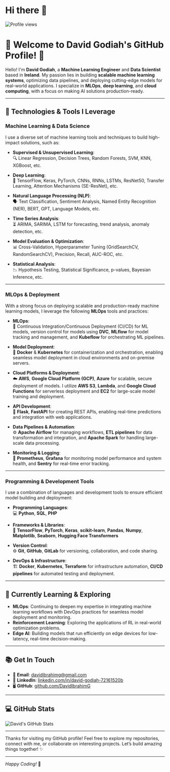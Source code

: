 # Hi there 👋

![Profile views](https://komarev.com/ghpvc/?username=DavidIbrahimG&color=blue)


# 👋 Welcome to David Godiah's GitHub Profile! 🌟

Hello! I'm **David Godiah**, a **Machine Learning Engineer** and **Data Scientist** based in **Ireland**. My passion lies in building **scalable machine learning systems**, optimizing data pipelines, and deploying cutting-edge models for real-world applications. I specialize in **MLOps**, **deep learning**, and **cloud computing**, with a focus on making AI solutions production-ready.

---

## 🚀 Technologies & Tools I Leverage

### **Machine Learning & Data Science**

I use a diverse set of machine learning tools and techniques to build high-impact solutions, such as:

- **Supervised & Unsupervised Learning**:  
  🔍 Linear Regression, Decision Trees, Random Forests, SVM, KNN, XGBoost, etc.

- **Deep Learning**:  
  🧠 TensorFlow, Keras, PyTorch, CNNs, RNNs, LSTMs, ResNet50, Transfer Learning, Attention Mechanisms (SE-ResNet), etc.

- **Natural Language Processing (NLP)**:  
  🗣️ Text Classification, Sentiment Analysis, Named Entity Recognition (NER), BERT, GPT, Language Models, etc.

- **Time Series Analysis**:  
  ⏳ ARIMA, SARIMA, LSTM for forecasting, trend analysis, anomaly detection, etc.

- **Model Evaluation & Optimization**:  
  📊 Cross-Validation, Hyperparameter Tuning (GridSearchCV, RandomSearchCV), Precision, Recall, AUC-ROC, etc.

- **Statistical Analysis**:  
  📉 Hypothesis Testing, Statistical Significance, p-values, Bayesian Inference, etc.

---

### **MLOps & Deployment**

With a strong focus on deploying scalable and production-ready machine learning models, I leverage the following **MLOps** tools and practices:

- **MLOps**:  
  🔄 Continuous Integration/Continuous Deployment (CI/CD) for ML models, version control for models using **DVC**, **MLflow** for model tracking and management, and **Kubeflow** for orchestrating ML pipelines.

- **Model Deployment**:  
  🚀 **Docker** & **Kubernetes** for containerization and orchestration, enabling seamless model deployment in cloud environments and on-premise servers.

- **Cloud Platforms & Deployment**:  
  ☁️ **AWS**, **Google Cloud Platform (GCP)**, **Azure** for scalable, secure deployment of models. I utilize **AWS S3**, **Lambda**, and **Google Cloud Functions** for serverless deployment and **EC2** for large-scale model training and deployment.

- **API Development**:  
  🔧 **Flask**, **FastAPI** for creating REST APIs, enabling real-time predictions and integration with web applications.

- **Data Pipelines & Automation**:  
  ⚙️ **Apache Airflow** for managing workflows, **ETL pipelines** for data transformation and integration, and **Apache Spark** for handling large-scale data processing.

- **Monitoring & Logging**:  
  🧰 **Prometheus**, **Grafana** for monitoring model performance and system health, and **Sentry** for real-time error tracking.

---

### **Programming & Development Tools**

I use a combination of languages and development tools to ensure efficient model building and deployment:

- **Programming Languages**:  
  💻 **Python**, **SQL**, **PHP**

- **Frameworks & Libraries**:  
  🔧 **TensorFlow**, **PyTorch**, **Keras**, **scikit-learn**, **Pandas**, **Numpy**, **Matplotlib**, **Seaborn**, **Hugging Face Transformers**

- **Version Control**:  
  ⚙️ **Git**, **GitHub**, **GitLab** for versioning, collaboration, and code sharing.

- **DevOps & Infrastructure**:  
  🏗️ **Docker**, **Kubernetes**, **Terraform** for infrastructure automation, **CI/CD pipelines** for automated testing and deployment.

---

## 🌱 Currently Learning & Exploring

- **MLOps**: Continuing to deepen my expertise in integrating machine learning workflows with DevOps practices for seamless model deployment and monitoring.
- **Reinforcement Learning**: Exploring the applications of RL in real-world optimization problems.
- **Edge AI**: Building models that run efficiently on edge devices for low-latency, real-time decision-making.

---

## 📚 Get In Touch

- 📧 **Email**: [davidibrahimg@gmail.com](mailto:davidibrahimg@gmail.com)
- 💼 **LinkedIn**: [linkedin.com/in/david-godiah-72161520b](http://linkedin.com/in/david-godiah-72161520b)
- 🖥️ **GitHub**: [github.com/DavidIbrahimG](https://github.com/DavidIbrahimG)

---

## 💻 GitHub Stats

![David's GitHub Stats](https://github-readme-stats.vercel.app/api?username=DavidIbrahimG&show_icons=true&theme=radical)

---

Thanks for visiting my GitHub profile! Feel free to explore my repositories, connect with me, or collaborate on interesting projects. Let’s build amazing things together! ✨

---

*Happy Coding!* 🎉
